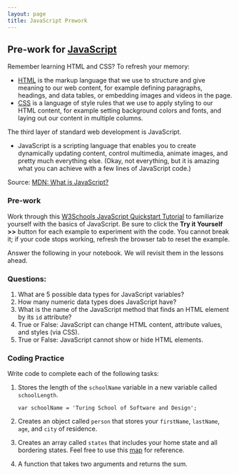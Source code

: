 ```yaml
---
layout: page
title: JavaScript Prework
---
```


## Pre-work for [JavaScript](/module4/lessons/Week1/JavaScript)

Remember learning HTML and CSS? To refresh your memory:
  * [HTML](/module3/lessons/Week1/HTMLFundamentals.md) is the markup language that we use to structure and give meaning to our web content, for example defining paragraphs, headings, and data tables, or embedding images and videos in the page.
  * [CSS](module3/lessons/Week1/CSSFundamentals.md) is a language of style rules that we use to apply styling to our HTML content, for example setting background colors and fonts, and laying out our content in multiple columns.

The third layer of standard web development is JavaScript.
  * JavaScript is a scripting language that enables you to create dynamically updating content, control multimedia, animate images, and pretty much everything else. (Okay, not everything, but it is amazing what you can achieve with a few lines of JavaScript code.)

Source: [MDN: What is JavaScript?](https://developer.mozilla.org/en-US/docs/Learn/JavaScript/First_steps/What_is_JavaScript)

<!-- Remember learning HTML and CSS? To refresh your memory:
  * [HTML](/module3/lessons/Week1/HTMLFundamentals.md) holds the content we see on a page (text, images) and defines the structure and order in which the content appears. We can think of HTML as the skeleton of our webpage; without it, we'd just be a blob!
  * [CSS](/module3/lessons/Week1/CSSFundamentals.md) defines the look and feel of a webpage - it can change the size or layout of items on a page, change colors, fonts, and more! We can think of CSS as anything that makes us unique and recognizable - our skin, hair, clothes, style, etc.

The third layer of standard web development is JavaScript.
  * JavaScript is what lets the user interact with a page. For example, clicking a button and getting some sort of response. We can think of JavaScript as the brain and muscle of our webpage, as it powers all the action. -->

### Pre-work

Work through this [W3Schools JavaScript Quickstart Tutorial](https://www.w3schools.com/whatis/whatis_js.asp) to familiarize yourself with the basics of JavaScript. Be sure to click the **Try it Yourself >>** button for each example to experiment with the code. You cannot break it; if your code stops working, refresh the browser tab to reset the example.

 Answer the following in your notebook. We will revisit them in the lessons ahead.

### Questions:
1. What are 5 possible data types for JavaScript variables?
1. How many numeric data types does JavaScript have?
1. What is the name of the JavaScript method that finds an HTML element by its `id` attribute?
1. True or False: JavaScript can change HTML content, attribute values, and styles (via CSS).
1. True or False: JavaScript cannot show or hide HTML elements.

### Coding Practice
Write code to complete each of the following tasks:
1. Stores the length of the `schoolName` variable in a new variable called `schoolLength`.

    `var schoolName = 'Turing School of Software and Design';`

1. Creates an object called `person` that stores your `firstName`, `lastName`, `age`, and `city` of residence.
1. Creates an array called `states` that includes your home state and all bordering states. Feel free to use this [map](https://upload.wikimedia.org/wikipedia/commons/9/92/Map_of_USA_with_state_names_2.svg) for reference.
1. A function that takes two arguments and returns the sum.
